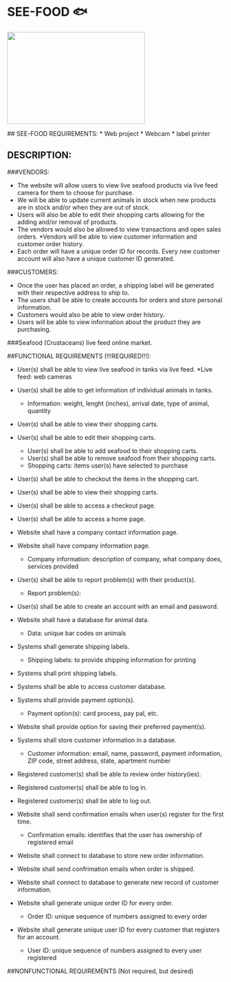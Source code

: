 # SEE-FOOD :fish:

<img src="http://clipartix.com/wp-content/uploads/2016/04/Crabs-crab-clipart-free-clip-art-images-clipartwiz.png" width="320" height="213">
					
</p>
## SEE-FOOD REQUIREMENTS: 
* Web project
* Webcam
* label printer


## DESCRIPTION:


###VENDORS:
    
* The website will allow users to view live seafood products via live feed camera for them to choose for purchase.
* We will be able to update current animals in stock when new products are in stock and/or when they are out of stock.
* Users will also be able to edit their shopping carts allowing for the adding and/or removal of products. 
* The vendors would also be allowed to view transactions and open sales orders. *Vendors will be able to view customer information and customer order history. 
* Each order will have a unique order ID for records. Every new customer account will also have a unique customer ID generated.


###CUSTOMERS: 

* Once the user has placed an order, a shipping label will be generated with their respective address to ship to. 
* The users shall be able to create accounts for orders and store personal information. 
* Customers would also be able to view order history.
* Users will be able to view information about the product they are purchasing.






###Seafood (Crustaceans) live feed online market.

##FUNCTIONAL REQUIREMENTS (!!!REQUIRED!!!): 
* User(s) shall be able to view live seafood in tanks via live feed.
     *Live feed: web cameras

* User(s) shall be able to get information of individual animals in tanks.
    * Information: weight, lenght (inches), arrival date, type of animal, quantity

* User(s) shall be able to view their shopping carts.

* User(s) shall be able to edit their shopping carts.
    * User(s) shall be able to add seafood to their shopping carts.
    * User(s) shall be able to remove seafood from their shopping carts.
    * Shopping carts: items user(s) have selected to purchase

* User(s) shall be able to checkout the items in the shopping cart.

* User(s) shall be able to view their shopping carts.

* User(s) shall be able to access a checkout page.

* User(s) shall be able to access a home page.

* Website shall have a company contact information page.

* Website shall have company information page.
    * Company information: description of company, what company does, services provided

* User(s) shall be able to report problem(s) with their product(s).
    * Report problem(s): 

* User(s) shall be able to create an account with an email and password.

* Website shall have a database for animal data.
    * Data: unique bar codes on animals

* Systems shall generate shipping labels.
    * Shipping labels: to provide shipping information for printing

* Systems shall print shipping labels.

* Systems shall be able to access customer database.

* Systems shall provide payment option(s).
    * Payment option(s): card process, pay pal, etc.

* Website shall provide option for saving their preferred payment(s).

* Systems shall store customer information in a database.
    * Customer information: email, name, password, payment information, ZIP code, street address, state, apartment number

* Registered customer(s) shall be able to review order history(ies).

* Registered customer(s) shall be able to log in.

* Registered customer(s) shall be able to log out.

* Website shall send confirmation emails when user(s) register for the first time.
    * Confirmation emails: identifies that the user has ownership of registered email

* Website shall connect to database to store new order information.

* Website shall send confrimation emails when order is shipped.

* Website shall connect to database to generate new record of customer information.

* Website shall generate unique order ID for every order.
    * Order ID: unique sequence of numbers assigned to every order

* Website shall generate unique user ID for every customer that registers for an account.
    * User ID: unique sequence of numbers assigned to every user registered



##NONFUNCTIONAL REQUIREMENTS (Not required, but desired)
